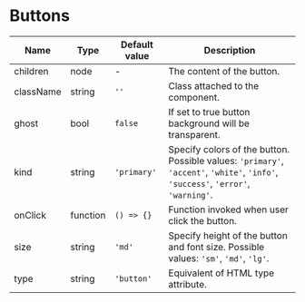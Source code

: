 # Buttons

| Name      | Type     | Default value   | Description                									                                                                                                                 |
|-----------|----------|-----------------|---------------------------------------------------------------------------------------------------------------------------------------------------------------|
| children 	| node 		 | -				       | The content of the button.									                                                                                                                   |
| className | string 	 | ```''``` 		   | Class attached to the component. 							                                                                                                               |
| ghost 	  | bool 		 | ```false```     | If set to true button background will be transparent. 		                                                                                                     |
| kind 		  | string 	 | ```'primary'``` | Specify colors of the button. Possible values: ```'primary'```, ```'accent'```, ```'white'```, ```'info'```, ```'success'```, ```'error'```, ```'warning'```. |
| onClick 	| function | ```() => {}```  | Function invoked when user click the button.				                                                                                                           |
| size 		  | string   | ```'md'``` 	   | Specify height of the button and font size. Possible values: ```'sm'```, ```'md'```, ```'lg'```.	                                                             |
| type 		  | string   | ```'button'```  | Equivalent of HTML type attribute.	

